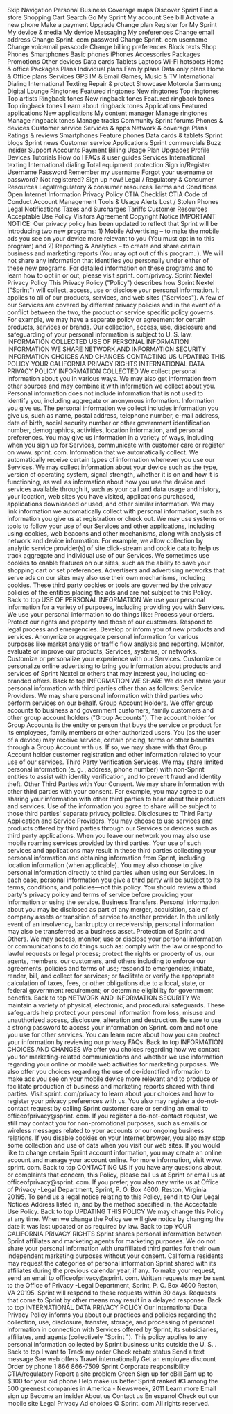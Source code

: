 Skip Navigation Personal Business Coverage maps Discover Sprint Find a store Shopping Cart Search Go My Sprint My account See bill Activate a new phone Make a payment Upgrade Change plan Register for My Sprint My device & media My device Messaging My preferences Change email address Change Sprint. com password Change Sprint. com username Change voicemail passcode Change billing preferences Block texts Shop Phones Smartphones Basic phones iPhones Accessories Packages Promotions Other devices Data cards Tablets Laptops Wi-Fi hotspots Home & office Packages Plans Individual plans Family plans Data only plans Home & Office plans Services GPS IM & Email Games, Music & TV International Dialing International Texting Repair & protect Showcase Motorola Samsung Digital Lounge Ringtones Featured ringtones New ringtones Top ringtones Top artists Ringback tones New ringback tones Featured ringback tones Top ringback tones Learn about ringback tones Applications Featured applications New applications My content manager Manage ringtones Manage ringback tones Manage tracks Community Sprint forums Phones & devices Customer service Services & apps Network & coverage Plans Ratings & reviews Smartphones Feature phones Data cards & tablets Sprint blogs Sprint news Customer service Applications Sprint commercials Buzz insider Support Accounts Payment Billing Usage Plan Upgrades Profile Devices Tutorials How do I FAQs & user guides Services International texting International dialing Total equipment protection Sign in/Register Username Password Remember my username Forgot your username or password? Not registered? Sign up now! Legal / Regulatory & Consumer Resources Legal/regulatory & consumer resources Terms and Conditions Open Internet Information Privacy Policy CTIA Checklist CTIA Code of Conduct Account Management Tools & Usage Alerts Lost / Stolen Phones Legal Notifications Taxes and Surcharges Tariffs Customer Resources Acceptable Use Policy Visitors Agreement Copyright Notice IMPORTANT NOTICE: Our privacy policy has been updated to reflect that Sprint will be introducing two new programs: 1) Mobile Advertising – to make the mobile ads you see on your device more relevant to you (You must opt in to this program) and 2) Reporting & Analytics – to create and share certain business and marketing reports (You may opt out of this program. ). We will not share any information that identifies you personally under either of these new programs. For detailed information on these programs and to learn how to opt in or out, please visit sprint. com/privacy. Sprint Nextel Privacy Policy This Privacy Policy ("Policy") describes how Sprint Nextel ("Sprint") will collect, access, use or disclose your personal information. It applies to all of our products, services, and web sites ("Services"). A few of our Services are covered by different privacy policies and in the event of a conflict between the two, the product or service specific policy governs. For example, we may have a separate policy or agreement for certain products, services or brands. Our collection, access, use, disclosure and safeguarding of your personal information is subject to U. S. law. INFORMATION COLLECTED USE OF PERSONAL INFORMATION INFORMATION WE SHARE NETWORK AND INFORMATION SECURITY INFORMATION CHOICES AND CHANGES CONTACTING US UPDATING THIS POLICY YOUR CALIFORNIA PRIVACY RIGHTS INTERNATIONAL DATA PRIVACY POLICY INFORMATION COLLECTED We collect personal information about you in various ways. We may also get information from other sources and may combine it with information we collect about you. Personal information does not include information that is not used to identify you, including aggregate or anonymous information. Information you give us. The personal information we collect includes information you give us, such as name, postal address, telephone number, e-mail address, date of birth, social security number or other government identification number, demographics, activities, location information, and personal preferences. You may give us information in a variety of ways, including when you sign up for Services, communicate with customer care or register on www. sprint. com. Information that we automatically collect. We automatically receive certain types of information whenever you use our Services. We may collect information about your device such as the type, version of operating system, signal strength, whether it is on and how it is functioning, as well as information about how you use the device and services available through it, such as your call and data usage and history, your location, web sites you have visited, applications purchased, applications downloaded or used, and other similar information. We may link information we automatically collect with personal information, such as information you give us at registration or check out. We may use systems or tools to follow your use of our Services and other applications, including using cookies, web beacons and other mechanisms, along with analysis of network and device information. For example, we allow collection by analytic service provider(s) of site click-stream and cookie data to help us track aggregate and individual use of our Services. We sometimes use cookies to enable features on our sites, such as the ability to save your shopping cart or set preferences. Advertisers and advertising networks that serve ads on our sites may also use their own mechanisms, including cookies. These third party cookies or tools are governed by the privacy policies of the entities placing the ads and are not subject to this Policy. Back to top USE OF PERSONAL INFORMATION We use your personal information for a variety of purposes, including providing you with Services. We use your personal information to do things like: Process your orders. Protect our rights and property and those of our customers. Respond to legal process and emergencies. Develop or inform you of new products and services. Anonymize or aggregate personal information for various purposes like market analysis or traffic flow analysis and reporting. Monitor, evaluate or improve our products, Services, systems, or networks. Customize or personalize your experience with our Services. Customize or personalize online advertising to bring you information about products and services of Sprint Nextel or others that may interest you, including co-branded offers. Back to top INFORMATION WE SHARE We do not share your personal information with third parties other than as follows: Service Providers. We may share personal information with third parties who perform services on our behalf. Group Account Holders. We offer group accounts to business and government customers, family customers and other group account holders ("Group Accounts"). The account holder for Group Accounts is the entity or person that buys the service or product for its employees, family members or other authorized users. You (as the user of a device) may receive service, certain pricing, terms or other benefits through a Group Account with us. If so, we may share with that Group Account holder customer registration and other information related to your use of our services. Third Party Verification Services. We may share limited personal information (e. g. , address, phone number) with non-Sprint entities to assist with identity verification, and to prevent fraud and identity theft. Other Third Parties with Your Consent. We may share information with other third parties with your consent. For example, you may agree to our sharing your information with other third parties to hear about their products and services. Use of the information you agree to share will be subject to those third parties' separate privacy policies. Disclosures to Third Party Application and Service Providers. You may choose to use services and products offered by third parties through our Services or devices such as third party applications. When you leave our network you may also use mobile roaming services provided by third parties. Your use of such services and applications may result in these third parties collecting your personal information and obtaining information from Sprint, including location information (when applicable). You may also choose to give personal information directly to third parties when using our Services. In each case, personal information you give a third party will be subject to its terms, conditions, and policies—not this policy. You should review a third party's privacy policy and terms of service before providing your information or using the service. Business Transfers. Personal information about you may be disclosed as part of any merger, acquisition, sale of company assets or transition of service to another provider. In the unlikely event of an insolvency, bankruptcy or receivership, personal information may also be transferred as a business asset. Protection of Sprint and Others. We may access, monitor, use or disclose your personal information or communications to do things such as: comply with the law or respond to lawful requests or legal process; protect the rights or property of us, our agents, members, our customers, and others including to enforce our agreements, policies and terms of use; respond to emergencies; initiate, render, bill, and collect for services; or facilitate or verify the appropriate calculation of taxes, fees, or other obligations due to a local, state, or federal government requirement; or determine eligibility for government benefits. Back to top NETWORK AND INFORMATION SECURITY We maintain a variety of physical, electronic, and procedural safeguards. These safeguards help protect your personal information from loss, misuse and unauthorized access, disclosure, alteration and destruction. Be sure to use a strong password to access your information on Sprint. com and not one you use for other services. You can learn more about how you can protect your information by reviewing our privacy FAQs. Back to top INFORMATION CHOICES AND CHANGES We offer you choices regarding how we contact you for marketing-related communications and whether we use information regarding your online or mobile web activities for marketing purposes. We also offer you choices regarding the use of de-identified information to make ads you see on your mobile device more relevant and to produce or facilitate production of business and marketing reports shared with third parties. Visit sprint. com/privacy to learn about your choices and how to register your privacy preferences with us. You also may register a do-not-contact request by calling Sprint customer care or sending an email to officeofprivacy@sprint. com. If you register a do-not-contact request, we still may contact you for non-promotional purposes, such as emails or wireless messages related to your accounts or our ongoing business relations. If you disable cookies on your Internet browser, you also may stop some collection and use of data when you visit our web sites. If you would like to change certain Sprint account information, you may create an online account and manage your account online. For more information, visit www. sprint. com. Back to top CONTACTING US If you have any questions about, or complaints that concern, this Policy, please call us at Sprint or email us at officeofprivacy@sprint. com. If you prefer, you also may write us at Office of Privacy -Legal Department, Sprint, P. O. Box 4600, Reston, Virginia 20195. To send us a legal notice relating to this Policy, send it to Our Legal Notices Address listed in, and by the method specified in, the Acceptable Use Policy. Back to top UPDATING THIS POLICY We may change this Policy at any time. When we change the Policy we will give notice by changing the date it was last updated or as required by law. Back to top YOUR CALIFORNIA PRIVACY RIGHTS Sprint shares personal information between Sprint affiliates and marketing agents for marketing purposes. We do not share your personal information with unaffiliated third parties for their own independent marketing purposes without your consent. California residents may request the categories of personal information Sprint shared with its affiliates during the previous calendar year, if any. To make your request, send an email to officeofprivacy@sprint. com. Written requests may be sent to the Office of Privacy -Legal Department, Sprint, P. O. Box 4600 Reston, VA 20195. Sprint will respond to these requests within 30 days. Requests that come to Sprint by other means may result in a delayed response. Back to top INTERNATIONAL DATA PRIVACY POLICY Our International Data Privacy Policy informs you about our practices and policies regarding the collection, use, disclosure, transfer, storage, and processing of personal information in connection with Services offered by Sprint, its subsidiaries, affiliates, and agents (collectively "Sprint "). This policy applies to any personal information collected by Sprint business units outside the U. S. . Back to top I want to Track my order Check rebate status Send a text message See web offers Travel internationally Get an employee discount Order by phone 1 866 866-7509 Sprint Corporate responsibility CTIA/regulatory Report a site problem Green Sign up for eBill Earn up to $300 for your old phone Help make us better Sprint ranked #3 among the 500 greenest companies in America - Newsweek, 2011 Learn more Email sign up Become an insider About us Contact us En espanol Check out our mobile site Legal Privacy Ad choices © Sprint. com All rights reserved.